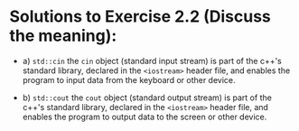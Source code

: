 # Solutions to Exercise 2.2 (Discuss the meaning):

- a) `std::cin` the `cin` object (standard input stream) is part of the c++'s standard library, declared in the `<iostream>` header file, and enables the program to input data from the keyboard or other device.

- b) `std::cout` the `cout` object (standard output stream) is part of the c++'s standard library, declared in the `<iostream>` header file, and enables the program to output data to the screen or other device.
